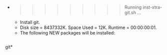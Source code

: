 * >>>>>>>>> Running inst-xtra-git.sh ...
  * Install git.
  * Disk size = 8437332K. Space Used = 12K. Runtime = 00:00:00:01.
  * The following NEW packages will be installed:
  ```bash
git*
  ```
